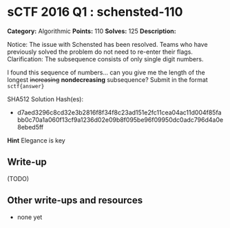 # sCTF 2016 Q1 : schensted-110

**Category:** Algorithmic
**Points:** 110
**Solves:** 125
**Description:**

Notice: The issue with Schensted has been resolved. Teams who have previously solved the problem do not need to re-enter their flags.
Clarification: The subsequence consists of only single digit numbers.

I found this sequence of numbers... can you give me the length of the longest ~~increasing~~ **nondecreasing** subsequence? Submit in the format `sctf{answer}`


SHA512 Solution Hash(es):
* d7aed3296c8cd32e3b2816f8f34f8c23ad151e2fc11cea04ac11d004f85fabb0c70a1a060f13cf9a1236d02e09b8f095be96f09950dc0adc796d4a0e8ebed5ff

**Hint**
Elegance is key

## Write-up

(TODO)

## Other write-ups and resources

* none yet
